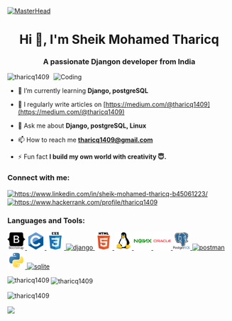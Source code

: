 [![MasterHead](https://user-images.githubusercontent.com/74038190/238355349-7d484dc9-68a9-4ee6-a767-aea59035c12d.gif)](https://rishavchanda.io)
<h1 align="center">Hi 👋, I'm Sheik Mohamed Tharicq</h1>
<h3 align="center">A passionate Djangon developer from India</h3>
<img align="right" alt="Coding" width="400" src="https://miro.medium.com/v2/resize:fit:1358/1*w1BTUZctqyEYJrldIqJXqg.gif">
<p align="left"> <img src="https://komarev.com/ghpvc/?username=tharicq1409&label=Profile%20views&color=0e75b6&style=flat" alt="tharicq1409" /> </p>

- 🌱 I’m currently learning **Django, postgreSQL**

- 📝 I regularly write articles on [https://medium.com/@tharicq1409](https://medium.com/@tharicq1409)

- 💬 Ask me about **Django, postgreSQL, Linux**

- 📫 How to reach me **tharicq1409@gmail.com**

- ⚡ Fun fact **I build my own world with creativity 😇.**

<h3 align="left">Connect with me:</h3>
<p align="left">
<a href="https://linkedin.com/in/https://www.linkedin.com/in/sheik-mohamed-tharicq-b45061223/" target="blank"><img align="center" src="https://raw.githubusercontent.com/rahuldkjain/github-profile-readme-generator/master/src/images/icons/Social/linked-in-alt.svg" alt="https://www.linkedin.com/in/sheik-mohamed-tharicq-b45061223/" height="30" width="40" /></a>
<a href="https://www.hackerrank.com/https://www.hackerrank.com/profile/tharicq1409" target="blank"><img align="center" src="https://raw.githubusercontent.com/rahuldkjain/github-profile-readme-generator/master/src/images/icons/Social/hackerrank.svg" alt="https://www.hackerrank.com/profile/tharicq1409" height="30" width="40" /></a>
</p>

<h3 align="left">Languages and Tools:</h3>
<p align="left"> <a href="https://getbootstrap.com" target="_blank" rel="noreferrer"> <img src="https://raw.githubusercontent.com/devicons/devicon/master/icons/bootstrap/bootstrap-plain-wordmark.svg" alt="bootstrap" width="40" height="40"/> </a> <a href="https://www.cprogramming.com/" target="_blank" rel="noreferrer"> <img src="https://raw.githubusercontent.com/devicons/devicon/master/icons/c/c-original.svg" alt="c" width="40" height="40"/> </a> <a href="https://www.w3schools.com/css/" target="_blank" rel="noreferrer"> <img src="https://raw.githubusercontent.com/devicons/devicon/master/icons/css3/css3-original-wordmark.svg" alt="css3" width="40" height="40"/> </a> <a href="https://www.djangoproject.com/" target="_blank" rel="noreferrer"> <img src="https://cdn.worldvectorlogo.com/logos/django.svg" alt="django" width="40" height="40"/> </a> <a href="https://www.w3.org/html/" target="_blank" rel="noreferrer"> <img src="https://raw.githubusercontent.com/devicons/devicon/master/icons/html5/html5-original-wordmark.svg" alt="html5" width="40" height="40"/> </a> <a href="https://www.linux.org/" target="_blank" rel="noreferrer"> <img src="https://raw.githubusercontent.com/devicons/devicon/master/icons/linux/linux-original.svg" alt="linux" width="40" height="40"/> </a> <a href="https://www.nginx.com" target="_blank" rel="noreferrer"> <img src="https://raw.githubusercontent.com/devicons/devicon/master/icons/nginx/nginx-original.svg" alt="nginx" width="40" height="40"/> </a> <a href="https://www.oracle.com/" target="_blank" rel="noreferrer"> <img src="https://raw.githubusercontent.com/devicons/devicon/master/icons/oracle/oracle-original.svg" alt="oracle" width="40" height="40"/> </a> <a href="https://www.postgresql.org" target="_blank" rel="noreferrer"> <img src="https://raw.githubusercontent.com/devicons/devicon/master/icons/postgresql/postgresql-original-wordmark.svg" alt="postgresql" width="40" height="40"/> </a> <a href="https://postman.com" target="_blank" rel="noreferrer"> <img src="https://www.vectorlogo.zone/logos/getpostman/getpostman-icon.svg" alt="postman" width="40" height="40"/> </a> <a href="https://www.python.org" target="_blank" rel="noreferrer"> <img src="https://raw.githubusercontent.com/devicons/devicon/master/icons/python/python-original.svg" alt="python" width="40" height="40"/> </a> <a href="https://www.sqlite.org/" target="_blank" rel="noreferrer"> <img src="https://www.vectorlogo.zone/logos/sqlite/sqlite-icon.svg" alt="sqlite" width="40" height="40"/> </a> </p>

<p><img align="left" src="https://github-readme-stats.vercel.app/api/top-langs?username=tharicq1409&show_icons=true&locale=en&layout=compact" alt="tharicq1409" /></p>

<p>&nbsp;<img align="center" src="https://github-readme-stats.vercel.app/api?username=tharicq1409&show_icons=true&locale=en" alt="tharicq1409" /></p>

<p><img align="center" src="https://github-readme-streak-stats.herokuapp.com/?user=tharicq1409&" alt="tharicq1409" /></p>

<p><img align="center" src="https://user-images.githubusercontent.com/74038190/212741999-016fddbd-617a-4448-8042-0ecf907aea25.gif"/ style="height:300px;width:auto;text-align: center"></p>

